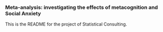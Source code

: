 ### Meta-analysis: investigating the effects of metacognition and Social Anxiety

This is the README for the project of Statistical Consulting.